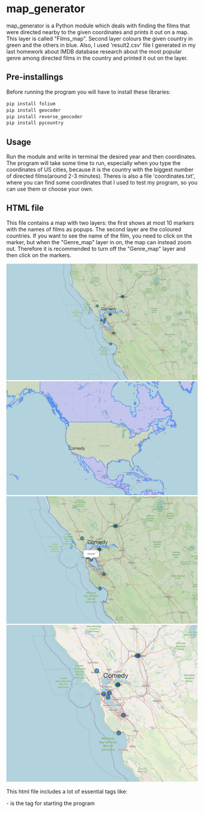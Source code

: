 # map_generator

map_generator is a Python module which deals with finding the films that were directed nearby to the given coordinates and prints it out on a map. This layer is called "Films_map". Second layer colours the given country in green and the others in blue. Also, I used 'result2.csv' file I generated in my last homework about IMDB database research about the most popular genre among directed films in the country and printed it out on the layer.

## Pre-installings

Before running the program you will have to install these libraries:
```bash
pip install folium
pip install geocoder
pip install reverse_geocoder
pip install pycountry
```

## Usage

Run the module and write in terminal the desired year and then coordinates. The program will take some time to run, especially when you type the coordinates of US cities, because it is the country with the biggest number of directed films(around 2-3 minutes). Theres is also a file 'coordinates.txt', where you can find some coordinates that I used to test my program, so you can use them or choose your own.

## HTML file

This file contains a map with two layers: the first shows at most 10 markers with the names of films as popups. The second layer are the coloured countries. If you want to see the name of the film, you need to click on the marker, but when the "Genre_map" layer in on, the map can instead zoom out. Therefore it is recommended to turn off the "Genre_map" layer and then click on the markers.

![](screen1.jpg)
![](screen2.jpg)
![](screen3.jpg)
![](screen4.jpg)


This html file includes a lot of essential tags like:

<head> - is the tag for starting the program
<script> - tag for referring to the running JavaScript code
<style> - the appearance of the map for the user
<body> - prints the text on the map
<link> - connects the map with some resources on the Internet
<meta> - provides metadata about HTML document

Also, each of mentioned tags with '/' in front of it represents the end of the tag

## Running example

>>> Please enter a year you would like to have a map for: 2012


>>> Please enter your location (format: lat, long): 49.842957, 24.031111


Then you will be given some messages that will show you what the program does in the moment.

![](screen5.jpg)